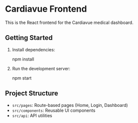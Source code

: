 # Cardiavue Frontend

This is the React frontend for the Cardiavue medical dashboard.

## Getting Started

1. Install dependencies:

    npm install

2. Run the development server:

    npm start

## Project Structure

- `src/pages`: Route-based pages (Home, Login, Dashboard)
- `src/components`: Reusable UI components
- `src/api`: API utilities